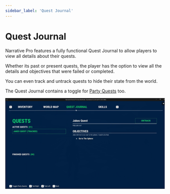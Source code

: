 ```yaml
---
sidebar_label: 'Quest Journal'
---
```


# Quest Journal

Narrative Pro features a fully functional Quest Journal to allow players to view all details about their quests.

Whether its past or present quests, the player has the option to view all the details and objectives that were failed or completed.

You can even track and untrack quests to hide their state from the world.

The Quest Journal contains a toggle for [Party Quests](../parties/quests.md) too.

![quest-journal.png](/img/quests/journal/quest-journal.png)